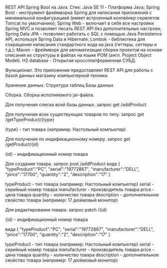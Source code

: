 REST API Spring Boot на Java.
Стек:
Java SE 11 - Платформа Java;
Spring Boot - инструмент фреймворка Spring для написания приложений с минимальной конфигурацией (имеет встроенный контейнер сервлетов Tomcat по умолчанию);
Spring Web - включает в себя все настройки Spring MVC и позволяет писать REST API без дополнительных настроек;
Spring Data JPA - позволяет работать с SQL с помощью Java Persistence API, используя Spring Data и Hibernate;
Lombok - библиотека для сокращения написания стандартного кода на java (геттеры, сеттеры и т.д.);
Maven - фреймворк для автоматизации сборки проектов на основе описания их структуры в файлах на языке POM (англ. Project Object Model).
H2 database - Открытая кроссплатформенная СУБД.

Функционал.
Это приложение предоставляет REST API для работы с базой данных магазину компьютерной техники.

Хранение данных.
Структура таблиц Базы данных

Сборка.
Сборка исполняемого jar-файла.

Для получения списка всей базы данных.
запрос get  /addProduct

Для получения всех существующих товаров по типу.
запрос get  /getTypeProduct/{type}

{type} - тип товара (например: Настольный компьютер)

Для получения по индификационному номеру.
запрос get /getProduct/{id}

{id} - индификационный номер товара

Для создания товара.
запрос post /addProduct
вида 
{
"typeProduct":"PC",
"serial":"19772867",
"manufacturer":"DELL",
"price":"17700",
"quantity":"2",
"description":"17"
}

typeProduct - тип товара (например: Настольный компьютер)
serial - серийный номер товара
manufacturer - производитель товара
price - цена товара
quantity - количество товара
description - дополнительное свойство товара (например: 17 дюймовый монитор)

Для редактирования товара.
запрос patch /{id}

{id} - индификационный номер товара

вида
{
"typeProduct":"PC",
"serial":"19772867",
"manufacturer":"DELL",
"price":"17700",
"quantity":"2",
"description":"17"
}

typeProduct - тип товара (например: Настольный компьютер)
serial - серийный номер товара
manufacturer - производитель товара
price - цена товара
quantity - количество товара
description - дополнительное свойство товара (например: 17 дюймовый монитор)